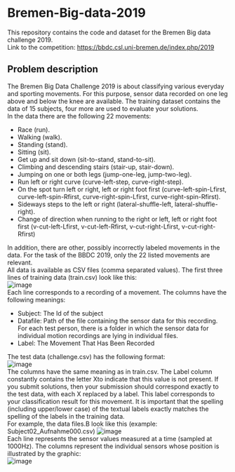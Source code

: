 # Bremen-Big-data-2019
This repository contains the code and dataset for the Bremen Big data challenge 2019.  
Link to the competition: https://bbdc.csl.uni-bremen.de/index.php/2019 

## Problem description

The Bremen Big Data Challenge 2019 is about classifying various everyday and sporting movements. For this purpose, sensor data recorded on one leg above and below the 
knee are available. The training dataset contains the data of 15 subjects, four more are used to evaluate your solutions.  
In the data there are the following 22 movements:

* Race (run).  
* Walking (walk).  
* Standing (stand).  
* Sitting (sit).  
* Get up and sit down (sit-to-stand, stand-to-sit).  
* Climbing and descending stairs (stair-up, stair-down).  
* Jumping on one or both legs (jump-one-leg, jump-two-leg).  
* Run left or right curve (curve-left-step, curve-right-step).  
* On the spot turn left or right, left or right foot first (curve-left-spin-Lfirst, curve-left-spin-Rfirst, curve-right-spin-Lfirst, curve-right-spin-Rfirst).  
* Sideways steps to the left or right (lateral-shuffle-left, lateral-shuffle-right).  
* Change of direction when running to the right or left, left or right foot first (v-cut-left-Lfirst, v-cut-left-Rfirst, v-cut-right-Lfirst, v-cut-right-Rfirst)  
  
In addition, there are other, possibly incorrectly labeled movements in the data. For the task of the BBDC 2019, only the 22 listed movements are relevant.   
All data is available as CSV files (comma separated values). The first three lines of training data (train.csv) look like this:  
![image](https://user-images.githubusercontent.com/68081679/144753590-8f1da8ef-1bda-4964-97e5-01bdde02f380.png)  
Each line corresponds to a recording of a movement. The columns have the following meanings:

* Subject: The Id of the subject  
* Datafile: Path of the file containing the sensor data for this recording. For each test person, there is a folder in which the sensor
data for individual motion recordings are lying in individual files.  
* Label: The Movement That Has Been Recorded  


The test data (challenge.csv) has the following format:  
![image](https://user-images.githubusercontent.com/68081679/144753706-2c4f081a-998c-41d6-8506-8e0201d0d109.png)  
The columns have the same meaning as in train.csv. The Label column constantly contains the letter Xto indicate that this value is not present.
If you submit solutions, then your submission should correspond exactly to the test data, with each X replaced by a label.
This label corresponds to your classification result for this movement. It is important that the spelling (including upper/lower case) of the 
textual labels exactly matches the spelling of the labels in the training data.  
For example, the data files.B look like this (example: Subject02_Aufnahme000.csv)
![image](https://user-images.githubusercontent.com/68081679/144753816-9b804d89-7551-4028-a6f9-71cc8a8020f5.png)  
Each line represents the sensor values measured at a time (sampled at 1000Hz). The columns represent the individual sensors whose position is illustrated by the graphic:  
![image](https://user-images.githubusercontent.com/68081679/144753853-0b6c5a08-babe-45cf-8466-aa7b2ee2f02e.png)  



